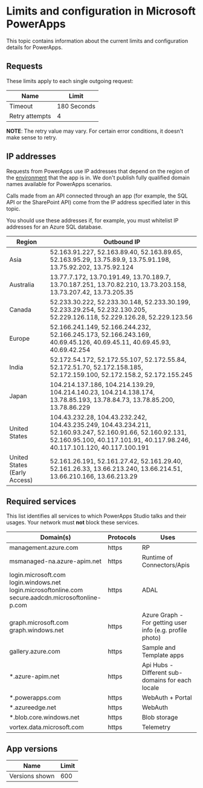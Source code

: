 <properties
	pageTitle="Limits and configuration | Microsoft PowerApps"
	description="Limits and configuration values for PowerApps"
	services=""
	suite="PowerApps"
	documentationCenter="na"
	authors="RickSaling"
	manager="anneta"
	editor=""
	tags=""/>

<tags
   ms.service="PowerApps"
   ms.devlang="na"
   ms.topic="article"
   ms.tgt_pltfrm="na"
   ms.workload="na"
   ms.date="03/06/2017"
   ms.author="ricksal"/>

# Limits and configuration in Microsoft PowerApps
This topic contains information about the current limits and configuration details for PowerApps.

## Requests ##
These limits apply to each single outgoing request:

|Name|Limit|
|----|----|
|Timeout|180 Seconds|
|Retry attempts|4|

**NOTE**: The retry value may vary. For certain error conditions, it doesn't make sense to retry.

## IP addresses ##
Requests from PowerApps use IP addresses that depend on the region of the [environment](environments-overview.md) that the app is in. We don't publish fully qualified domain names available for PowerApps scenarios.

Calls made from an API connected through an app (for example, the SQL API or the SharePoint API) come from the IP address specified later in this topic.

You should use these addresses if, for example, you must whitelist IP addresses for an Azure SQL database.

|Region|Outbound IP|
|-----|----|
|Asia|52.163.91.227, 52.163.89.40, 52.163.89.65, 52.163.95.29, 13.75.89.9, 13.75.91.198, 13.75.92.202, 13.75.92.124|
|Australia|13.77.7.172, 13.70.191.49, 13.70.189.7, 13.70.187.251, 13.70.82.210, 13.73.203.158, 13.73.207.42, 13.73.205.35|
|Canada|52.233.30.222, 52.233.30.148, 52.233.30.199, 52.233.29.254, 52.232.130.205, 52.229.126.118, 52.229.126.28, 52.229.123.56|
|Europe|52.166.241.149, 52.166.244.232, 52.166.245.173, 52.166.243.169, 40.69.45.126, 40.69.45.11, 40.69.45.93, 40.69.42.254|
|India|52.172.54.172, 52.172.55.107, 52.172.55.84, 52.172.51.70, 52.172.158.185, 52.172.159.100, 52.172.158.2, 52.172.155.245|
|Japan|104.214.137.186, 104.214.139.29, 104.214.140.23, 104.214.138.174, 13.78.85.193, 13.78.84.73, 13.78.85.200, 13.78.86.229|
|United States|104.43.232.28, 104.43.232.242, 104.43.235.249, 104.43.234.211, 52.160.93.247, 52.160.91.66, 52.160.92.131, 52.160.95.100, 40.117.101.91, 40.117.98.246, 40.117.101.120, 40.117.100.191|
|United States (Early Access)|52.161.26.191, 52.161.27.42, 52.161.29.40, 52.161.26.33, 13.66.213.240, 13.66.214.51, 13.66.210.166, 13.66.213.29|

## Required services ##
This list identifies all services to which PowerApps Studio talks and their usages. Your network must **not** block these services.

|Domain(s)|Protocols|Uses|
|-----|----|-------|
|management.azure.com|https|RP|
|msmanaged-na.azure-apim.net|https|Runtime of Connectors/Apis|
|login.microsoft.com<br>login.windows.net<br>login.microsoftonline.com<br>secure.aadcdn.microsoftonline-p.com|https|ADAL|
|graph.microsoft.com<br>graph.windows.net|https|Azure Graph - For getting user info (e.g. profile photo)|
|gallery.azure.com|https|Sample and Template apps|
|*.azure-apim.net|https|Api Hubs - Different sub-domains for each locale|
|*.powerapps.com|https|WebAuth + Portal|
|*.azureedge.net|https|WebAuth|
|*.blob.core.windows.net|https|Blob storage|
|vortex.data.microsoft.com|https|Telemetry|

## App versions ##
|Name|Limit|
|-|-|
|Versions shown|600|
